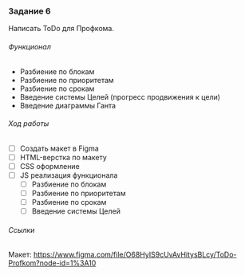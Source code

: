 ### Задание 6
Написать ToDo для Профкома. 

###### Функционал
- Разбиение по блокам
- Разбиение по приоритетам
- Разбиение по срокам
- Введение системы Целей (прогресс продвижения к цели)
- Введение диаграммы Ганта

###### Ход работы
- [ ] Создать макет в Figma
- [ ] HTML-верстка по макету
- [ ] СSS оформление
- [ ] JS реализация функционала
	- [ ] Разбиение по блокам
	- [ ] Разбиение по приоритетам
	- [ ] Разбиение по срокам
	- [ ] Введение системы Целей

###### Ссылки
Макет: https://www.figma.com/file/O68HyIS9cUvAvHitysBLcy/ToDo-Profkom?node-id=1%3A10

